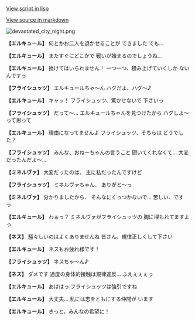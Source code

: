 [View script in lisp](../scripts/110150513.txt)

[View source in markdown](110150513.md)

![devastated_city_night.png](../images/backgrounds/devastated_city_night.png)

**【エルキュール】**
何とかお二人を退かせることが
できました
でも…

**【エルキュール】**
またすぐにどこかで
戦いが始まるのでしょうね…

**【エルキュール】**
挫けてはいられません！
一つ一つ、積み上げていくしか
ないんですっ

**【フライシュッツ】**
エルキュールちゃ～ん
ハグだよ、ハグ～♪

**【エルキュール】**
キャッ！
フライシュッツ、驚かせないで
下さいっ

**【フライシュッツ】**
だって～…
エルキュールちゃんを見つけたから
ハグしよ～って思って

**【エルキュール】**
理由になってませんよ
フライシュッツ、そちらは
どうでした？

**【フライシュッツ】**
みんな、おねーちゃんの言うこと
聞いてくれなくて…
大変だったんだよ～…

**【ミネルヴァ】**
大変だったのは、
主に私だったんですけど

**【フライシュッツ】**
ミネルヴァちゃん、
ありがと～っ

**【ミネルヴァ】**
分かりましたから、
そんなにくっつかないで…
苦しい、ですっ…

**【エルキュール】**
わぁっ？
ミネルヴァがフライシュッツの
胸に埋もれてますよっ

**【ネス】**
騒々しいのはよくありませんね
皆さん、規律正しくして下さい

**【エルキュール】**
ネスもお疲れ様です！

**【フライシュッツ】**
ネスちゃ～ん♪

**【ネス】**
ダメです
過度の身体的接触は規律違反…
ふえぇぇぇっ

**【エルキュール】**
あははっ
フライシュッツは強引ですね

**【エルキュール】**
大丈夫…
私には志をともにする仲間が
います

**【エルキュール】**
きっと、みんなの希望に！